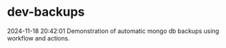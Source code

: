 # dev-backups
2024-11-18 20:42:01 Demonstration of automatic mongo db backups using workflow and actions.
